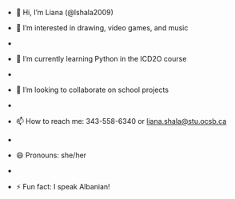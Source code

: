 - 👋 Hi, I’m Liana (@lshala2009)

  
- 👀 I’m interested in drawing, video games, and music
- 
- 🌱 I’m currently learning Python in the ICD2O course
- 
- 💞️ I’m looking to collaborate on school projects
- 
- 📫 How to reach me: 343-558-6340 or liana.shala@stu.ocsb.ca
- 
- 😄 Pronouns: she/her
- 
- ⚡ Fun fact: I speak Albanian!

<!---
lshala2009/lshala2009 is a ✨ special ✨ repository because its `README.md` (this file) appears on your GitHub profile.
You can click the Preview link to take a look at your changes.
--->
